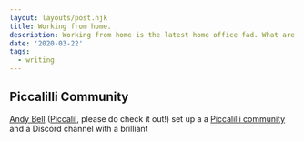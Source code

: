 ```yaml
---
layout: layouts/post.njk
title: Working from home.
description: Working from home is the latest home office fad. What are the positive and negative side of it? How can you maintain your sanity?
date: '2020-03-22'
tags:
  - writing
---
```









## Piccalilli Community

[Andy Bell](https://hankchizljaw.com/) ([Piccalil](https://piccalil.li/), please do check it out!) set up a a [Piccalilli community](https://community.piccalil.li/) and a Discord channel with a brilliant